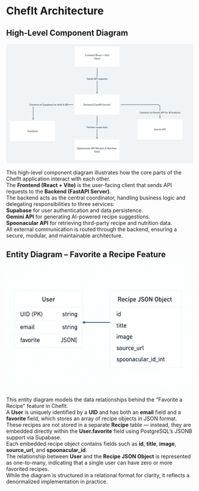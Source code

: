 # ChefIt Architecture

## High-Level Component Diagram

![High-Level Architecture](./High%20Level%20Component%20Diagram.png)

This high-level component diagram illustrates how the core parts of the ChefIt application interact with each other.  
The **Frontend (React + Vite)** is the user-facing client that sends API requests to the **Backend (FastAPI Server)**.  
The backend acts as the central coordinator, handling business logic and delegating responsibilities to three services:  
**Supabase** for user authentication and data persistence.  
**Gemini API** for generating AI-powered recipe suggestions.  
**Spoonacular API** for retrieving third-party recipe and nutrition data.  
All external communication is routed through the backend, ensuring a secure, modular, and maintainable architecture.

## Entity Diagram – Favorite a Recipe Feature

![Entity Diagram](./ER%20Diagram.png)

This entity diagram models the data relationships behind the "Favorite a Recipe" feature in ChefIt.  
A **User** is uniquely identified by a **UID** and has both an **email**  field and a **favorite** field, which stores an array of recipe objects in JSON format.  
These recipes are not stored in a separate **Recipe** table — instead, they are embedded directly within the **User.favorite** field using PostgreSQL’s JSONB support via Supabase.  
Each embedded recipe object contains fields such as **id**, **title**, **image**, **source_url**, and **spoonacular_id**.  
The relationship between **User** and the **Recipe JSON Object** is represented as one-to-many, indicating that a single user can have zero or more favorited recipes.  
While the diagram is structured in a relational format for clarity, it reflects a denormalized implementation in practice.